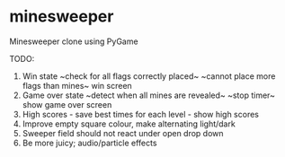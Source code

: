# minesweeper
Minesweeper clone using PyGame

TODO:

1. Win state
    ~check for all flags correctly placed~
    ~cannot place more flags than mines~
    win screen
2. Game over state
    ~detect when all mines are revealed~
    ~stop timer~
    show game over screen
3. High scores - save best times for each level - show high scores
4. Improve empty square colour, make alternating light/dark
5. Sweeper field should not react under open drop down
6. Be more juicy; audio/particle effects